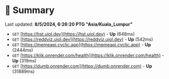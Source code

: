 # 📖 Summary
Last updated: **8/5/2024, 6:26:20 PTG "Asia/Kuala_Lumpur"**

- `GET` [https://hst.ujol.dev](https://hst.ujol.dev) - **Up** (648ms)
- `GET` [https://reddviz.ujol.dev](https://reddviz.ujol.dev) - **Up** (542ms)
- `GET` [https://memeapi.cyclic.app](https://memeapi.cyclic.app) - **Up** (2444ms)
- `GET` [https://klik.onrender.com/health](https://klik.onrender.com/health) - **Up** (319ms)
- `GET` [https://dumb.onrender.com](https://dumb.onrender.com) - **Up** (31889ms)
